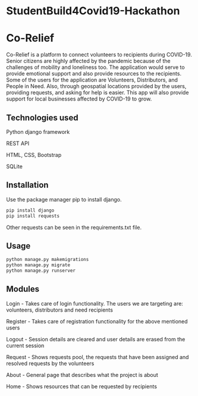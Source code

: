 # StudentBuild4Covid19-Hackathon
# Co-Relief

Co-Relief is a platform to connect volunteers to recipients during COVID-19.
Senior citizens are highly affected by the pandemic because of the challenges of mobility and loneliness too. The application would serve to provide emotional support and also provide resources to the recipients.
Some of the users for the application are Volunteers, Distributors, and People in Need. Also, through geospatial locations provided by the users, providing requests, and asking for help is easier. This app will also provide support for local businesses affected by COVID-19 to grow.

## Technologies used

Python django framework

REST API

HTML, CSS, Bootstrap

SQLite

## Installation

Use the package manager pip to install django.

```bash
pip install django
pip install requests
```
Other requests can be seen in the requirements.txt file.
## Usage

```python
python manage.py makemigrations
python manage.py migrate
python manage.py runserver
```


## Modules
Login - Takes care of login functionality. The users we are targeting are: volunteers, distributors and need recipients

Register - Takes care of registration functionality for the above mentioned users
 
Logout - Session details are cleared and user details are erased from the current session

Request - Shows requests pool, the requests that have been assigned and resolved requests by the volunteers

About - General page that describes what the project is about

Home - Shows resources that can be requested by recipients
